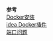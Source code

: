 **参考**  
[Docker安装](https://www.cnblogs.com/be-an-artist/p/7741118.html)  
[idea Docker插件](https://www.jianshu.com/p/d931e7f47966)  
[端口问题](https://www.cnblogs.com/hsz-csy/p/9183946.html)  